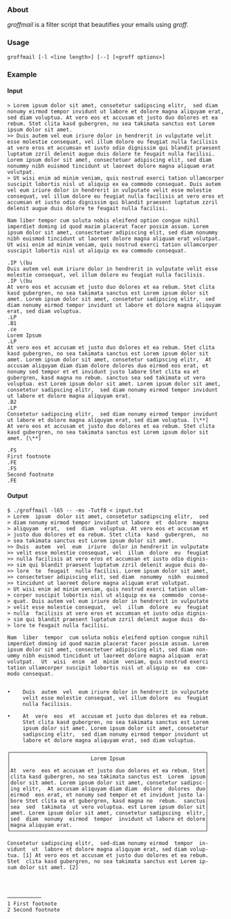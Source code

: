 ### About
*groffmail* is a filter script that beautifies your emails using *groff*.

### Usage
	groffmail [-l <line length>] [--] [<groff options>]
### Example
#### Input

	> Lorem ipsum dolor sit amet, consetetur sadipscing elitr,  sed diam nonumy eirmod tempor invidunt ut labore et dolore magna aliquyam erat, sed diam voluptua. At vero eos et accusam et justo duo dolores et ea rebum. Stet clita kasd gubergren, no sea takimata sanctus est Lorem ipsum dolor sit amet.
	>> Duis autem vel eum iriure dolor in hendrerit in vulputate velit esse molestie consequat, vel illum dolore eu feugiat nulla facilisis at vero eros et accumsan et iusto odio dignissim qui blandit praesent luptatum zzril delenit augue duis dolore te feugait nulla facilisi. Lorem ipsum dolor sit amet, consectetuer adipiscing elit, sed diam nonummy nibh euismod tincidunt ut laoreet dolore magna aliquam erat volutpat.
	> Ut wisi enim ad minim veniam, quis nostrud exerci tation ullamcorper suscipit lobortis nisl ut aliquip ex ea commodo consequat. Duis autem vel eum iriure dolor in hendrerit in vulputate velit esse molestie consequat, vel illum dolore eu feugiat nulla facilisis at vero eros et accumsan et iusto odio dignissim qui blandit praesent luptatum zzril delenit augue duis dolore te feugait nulla facilisi.
	
	Nam liber tempor cum soluta nobis eleifend option congue nihil imperdiet doming id quod mazim placerat facer possim assum. Lorem ipsum dolor sit amet, consectetuer adipiscing elit, sed diam nonummy nibh euismod tincidunt ut laoreet dolore magna aliquam erat volutpat. Ut wisi enim ad minim veniam, quis nostrud exerci tation ullamcorper suscipit lobortis nisl ut aliquip ex ea commodo consequat.
	
	.IP \(bu
	Duis autem vel eum iriure dolor in hendrerit in vulputate velit esse molestie consequat, vel illum dolore eu feugiat nulla facilisis.
	.IP \(bu
	At vero eos et accusam et justo duo dolores et ea rebum. Stet clita kasd gubergren, no sea takimata sanctus est Lorem ipsum dolor sit amet. Lorem ipsum dolor sit amet, consetetur sadipscing elitr,  sed diam nonumy eirmod tempor invidunt ut labore et dolore magna aliquyam erat, sed diam voluptua.
	.LP
	.B1
	.ce
	Lorem Ipsum
	.LP
	At vero eos et accusam et justo duo dolores et ea rebum. Stet clita kasd gubergren, no sea takimata sanctus est Lorem ipsum dolor sit amet. Lorem ipsum dolor sit amet, consetetur sadipscing elitr,  At accusam aliquyam diam diam dolore dolores duo eirmod eos erat, et nonumy sed tempor et et invidunt justo labore Stet clita ea et gubergren, kasd magna no rebum. sanctus sea sed takimata ut vero voluptua. est Lorem ipsum dolor sit amet. Lorem ipsum dolor sit amet, consetetur sadipscing elitr,  sed diam nonumy eirmod tempor invidunt ut labore et dolore magna aliquyam erat.
	.B2
	.LP
	Consetetur sadipscing elitr,  sed diam nonumy eirmod tempor invidunt ut labore et dolore magna aliquyam erat, sed diam voluptua. [\**]
	At vero eos et accusam et justo duo dolores et ea rebum. Stet clita kasd gubergren, no sea takimata sanctus est Lorem ipsum dolor sit amet. [\**]
	
	.FS
	First footnote
	.FE
	.FS
	Second footnote
	.FE
	
#### Output
	$ ./groffmail -l65 -- -ms -Tutf8 < input.txt
	> Lorem  ipsum  dolor sit amet, consetetur sadipscing elitr,  sed
	> diam nonumy eirmod tempor invidunt ut labore  et  dolore  magna
	> aliquyam  erat,  sed  diam  voluptua. At vero eos et accusam et
	> justo duo dolores et ea rebum. Stet clita  kasd  gubergren,  no
	> sea takimata sanctus est Lorem ipsum dolor sit amet.
	>> Duis  autem  vel  eum  iriure  dolor in hendrerit in vulputate
	>> velit esse molestie consequat, vel  illum  dolore  eu  feugiat
	>> nulla facilisis at vero eros et accumsan et iusto odio dignis‐
	>> sim qui blandit praesent luptatum zzril delenit augue duis do‐
	>> lore  te  feugait  nulla facilisi. Lorem ipsum dolor sit amet,
	>> consectetuer adipiscing elit, sed diam  nonummy  nibh  euismod
	>> tincidunt ut laoreet dolore magna aliquam erat volutpat.
	> Ut wisi enim ad minim veniam, quis nostrud exerci tation ullam‐
	> corper suscipit lobortis nisl ut aliquip ex ea  commodo  conse‐
	> quat. Duis autem vel eum iriure dolor in hendrerit in vulputate
	> velit esse molestie consequat,  vel  illum  dolore  eu  feugiat
	> nulla  facilisis at vero eros et accumsan et iusto odio dignis‐
	> sim qui blandit praesent luptatum zzril delenit augue duis  do‐
	> lore te feugait nulla facilisi.
	
	Nam  liber  tempor  cum soluta nobis eleifend option congue nihil
	imperdiet doming id quod mazim placerat facer possim assum. Lorem
	ipsum dolor sit amet, consectetuer adipiscing elit, sed diam non‐
	ummy nibh euismod tincidunt ut laoreet dolore magna aliquam  erat
	volutpat.  Ut  wisi  enim  ad  minim  veniam, quis nostrud exerci
	tation ullamcorper suscipit lobortis nisl ut aliquip ex  ea  com‐
	modo consequat.
	
	
	•    Duis  autem  vel  eum iriure dolor in hendrerit in vulputate
	     velit esse molestie consequat, vel illum dolore  eu  feugiat
	     nulla facilisis.
	
	•    At  vero  eos  et  accusam et justo duo dolores et ea rebum.
	     Stet clita kasd gubergren, no sea takimata sanctus est Lorem
	     ipsum dolor sit amet. Lorem ipsum dolor sit amet, consetetur
	     sadipscing elitr,  sed diam nonumy eirmod tempor invidunt ut
	     labore et dolore magna aliquyam erat, sed diam voluptua.
	
	┌───────────────────────────────────────────────────────────────┐
	│                          Lorem Ipsum                          │
	│                                                               │
	│At  vero  eos et accusam et justo duo dolores et ea rebum. Stet│
	│clita kasd gubergren, no sea takimata sanctus est  Lorem  ipsum│
	│dolor sit amet. Lorem ipsum dolor sit amet, consetetur sadipsc‐│
	│ing elitr,  At accusam aliquyam diam diam  dolore  dolores  duo│
	│eirmod  eos erat, et nonumy sed tempor et et invidunt justo la‐│
	│bore Stet clita ea et gubergren, kasd magna no  rebum.  sanctus│
	│sea  sed  takimata  ut vero voluptua. est Lorem ipsum dolor sit│
	│amet. Lorem ipsum dolor sit amet, consetetur sadipscing  elitr,│
	│sed  diam  nonumy  eirmod  tempor  invidunt ut labore et dolore│
	│magna aliquyam erat.                                           │
	└───────────────────────────────────────────────────────────────┘
	
	Consetetur sadipscing elitr,  sed‐diam nonumy eirmod  tempor  in‐
	vidunt  ut  labore et dolore magna aliquyam erat, sed diam volup‐
	tua. [1] At vero eos et accusam et justo duo dolores et ea rebum.
	Stet  clita kasd gubergren, no sea takimata sanctus est Lorem ip‐
	sum dolor sit amet. [2]
	
	
	
	
	───────────
	1 First footnote
	2 Second footnote
	
	
